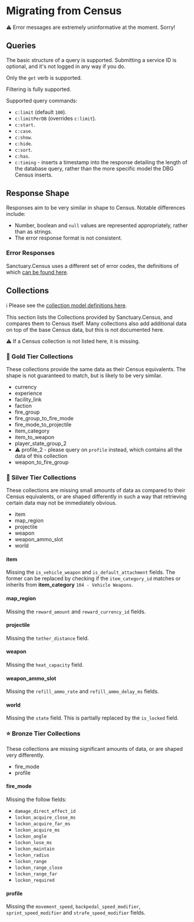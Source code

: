# Migrating from Census

⚠ Error messages are extremely uninformative at the moment. Sorry!

## Queries

The basic structure of a query is supported. Submitting a service ID is optional, and it's not logged in any way if you do.

Only the `get` verb is supported.

Filtering is fully supported.

Supported query commands:

- `c:limit` (default `100`).
- `c:limitPerDB` (overrides `c:limit`).
- `c:start`.
- `c:case`.
- `c:show`.
- `c:hide`.
- `c:sort`.
- `c:has`.
- `c:timing` - inserts a timestamp into the response detailing the length of the database query, rather than the more specific model the DBG Census inserts.

## Response Shape

Responses aim to be very similar in shape to Census. Notable differences include:

- Number, boolean and `null` values are represented appropriately, rather than as strings.
- The error response format is not consistent.

### Error Responses

Sanctuary.Census uses a different set of error codes, the definitions of which [can be found here](../Sanctuary.Census/Models/QueryErrorCode.cs).

## Collections

ℹ️ Please see the [collection model definitions here](../Sanctuary.Census/Models/Collections).

This section lists the Collections provided by Sanctuary.Census, and compares them to Census itself.
Many collections also add additional data on top of the base Census data, but this is not documented here.

⚠️ If a Census collection is not listed here, it is missing.

### 🌠 Gold Tier Collections

These collections provide the same data as their Census equivalents. The shape is not guaranteed to match, but is likely to
be very similar.

- currency
- experience
- facility_link
- faction
- fire_group
- fire_group_to_fire_mode
- fire_mode_to_projectile
- item_category
- item_to_weapon
- player_state_group_2
- ⚠ profile_2 - please query on `profile` instead, which contains all the data of this collection
- weapon_to_fire_group

### 🌟 Silver Tier Collections

These collections are missing small amounts of data as compared to their Census equivalents, or are shaped differently
in such a way that retrieving certain data may not be immediately obvious.

- item
- map_region
- projectile
- weapon
- weapon_ammo_slot
- world

#### item

Missing the `is_vehicle_weapon` and `is_default_attachment` fields. The former can be replaced by checking
if the `item_category_id` matches or inherits from **item_category** `104 - Vehicle Weapons`.

#### map_region

Missing the `reward_amount` and `reward_currency_id` fields.

#### projectile

Missing the `tether_distance` field.

#### weapon

Missing the `heat_capacity` field.

#### weapon_ammo_slot

Missing the `refill_ammo_rate` and `refill_ammo_delay_ms` fields.

#### world

Missing the `state` field. This is partially replaced by the `is_locked` field.

### ⭐ Bronze Tier Collections

These collections are missing significant amounts of data, or are shaped very differently.

- fire_mode
- profile

#### fire_mode

Missing the follow fields:
- `damage_direct_effect_id`
- `lockon_acquire_close_ms`
- `lockon_acquire_far_ms`
- `lockon_acquire_ms`
- `lockon_angle`
- `lockon_lose_ms`
- `lockon_maintain`
- `lockon_radius`
- `lockon_range`
- `lockon_range_close`
- `lockon_range_far`
- `lockon_required`

#### profile
Missing the `movement_speed`, `backpedal_speed_modifier`, `sprint_speed_modifier` and `strafe_speed_modifier` fields.

